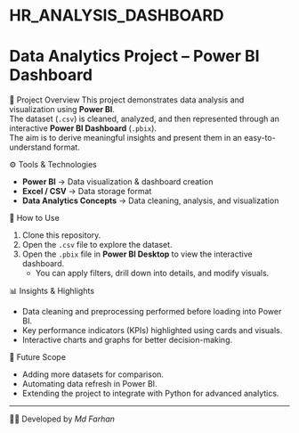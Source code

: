 # HR_ANALYSIS_DASHBOARD

# Data Analytics Project – Power BI Dashboard

📌 Project Overview
This project demonstrates data analysis and visualization using **Power BI**.  
The dataset (`.csv`) is cleaned, analyzed, and then represented through an interactive **Power BI Dashboard** (`.pbix`).  
The aim is to derive meaningful insights and present them in an easy-to-understand format.


⚙️ Tools & Technologies
- **Power BI** → Data visualization & dashboard creation  
- **Excel / CSV** → Data storage format  
- **Data Analytics Concepts** → Data cleaning, analysis, and visualization  

🚀 How to Use
1. Clone this repository.  
2. Open the `.csv` file to explore the dataset.  
3. Open the `.pbix` file in **Power BI Desktop** to view the interactive dashboard.  
   - You can apply filters, drill down into details, and modify visuals.  

📊 Insights & Highlights
- Data cleaning and preprocessing performed before loading into Power BI.  
- Key performance indicators (KPIs) highlighted using cards and visuals.  
- Interactive charts and graphs for better decision-making.  

📌 Future Scope
- Adding more datasets for comparison.  
- Automating data refresh in Power BI.  
- Extending the project to integrate with Python for advanced analytics.  

---
👨‍💻 Developed by *Md Farhan*  
